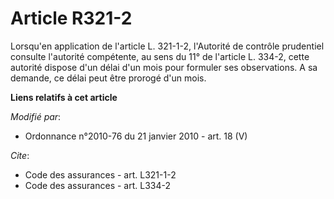 # Article R321-2

Lorsqu'en application de l'article L. 321-1-2, l'Autorité de contrôle prudentiel consulte l'autorité compétente, au sens du
11° de l'article L. 334-2, cette autorité dispose d'un délai d'un mois pour formuler ses observations. A sa demande, ce délai
peut être prorogé d'un mois.

**Liens relatifs à cet article**

_Modifié par_:

  - Ordonnance n°2010-76 du 21 janvier 2010 - art. 18 (V)

_Cite_:

  - Code des assurances - art. L321-1-2
  - Code des assurances - art. L334-2
